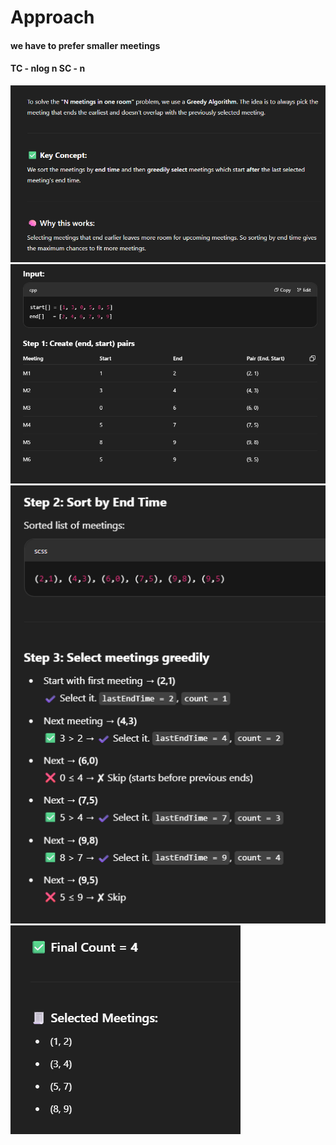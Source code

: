 # Approach

####  we have to prefer smaller meetings  

#### TC - nlog n SC - n 

![alt text](image.png)
![alt text](image-1.png)
![alt text](image-2.png)
![alt text](image-3.png)
